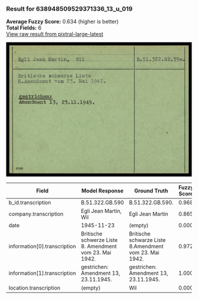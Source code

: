 ### Result for 638948509529371336_13_u_019
**Average Fuzzy Score:** 0.634 (higher is better)<br>
**Total Fields:** 6<br>
[View raw result from pixtral-large-latest](https://github.com/RISE-UNIBAS/humanities_data_benchmark/blob/main/results/2025-10-24/T0326/request_T0326_638948509529371336_13_u_019.json)

<img src="https://github.com/RISE-UNIBAS/humanities_data_benchmark/blob/main/benchmarks/blacklist/images/638948509529371336_13_u_019.jpg?raw=true" alt="638948509529371336_13_u_019" width="600px">

| Field | Model Response | Ground Truth | Fuzzy Score | Match |
|-------|----------------|--------------|-------------|-------|
| b_id.transcription | B.51.322.GB.590 | B.51.322.GB.590. | 0.968 | ✅ |
| company.transcription | Egli Jean Martin, Wil | Egli Jean Martin | 0.865 | ❌ |
| date | 1945-11-23 | (empty) | 0.000 | ❌ |
| information[0].transcription | Britische schwerze Liste<br>8. Amendment vom 23. Mai 1942. | Britische schwarze Liste<br>8.Amendment vom 23. Mai 1942. | 0.972 | ✅ |
| information[1].transcription | gestrichen:<br>Amendment 13, 23.11.1945. | gestrichen:<br>Amendment 13, 23.11.1945. | 1.000 | ✅ |
| location.transcription | (empty) | Wil | 0.000 | ❌ |
